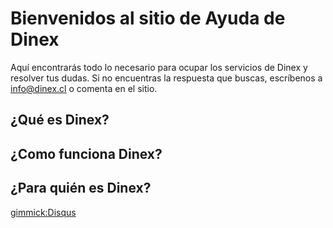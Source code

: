 # Bienvenidos al sitio de Ayuda de Dinex

Aquí encontrarás todo lo necesario para ocupar los servicios de Dinex y resolver tus dudas. Si no encuentras la respuesta que buscas, escríbenos a <a href="mailto:info@dinex.cl" target="_blank">info@dinex.cl</a> o comenta en el sitio.

## ¿Qué es Dinex?  

## ¿Como funciona Dinex?   

## ¿Para quién es Dinex?   



[gimmick:Disqus](dinexinfo)